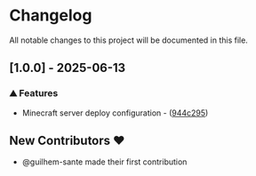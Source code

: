 # Changelog

All notable changes to this project will be documented in this file.

## [1.0.0] - 2025-06-13

### ⛰️  Features

- Minecraft server deploy configuration - ([944c295](https://github.com/coding-kelps/rapture-minecraft/commit/944c295e866e0d6725225ee93202c84cd0ff6372))

## New Contributors ❤️

* @guilhem-sante made their first contribution

<!-- generated by git-cliff -->
